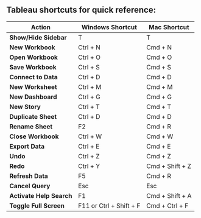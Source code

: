 ##  Tableau shortcuts for quick reference:

| Action                               | Windows Shortcut          | Mac Shortcut               |
|--------------------------------------|---------------------------|----------------------------|
| **Show/Hide Sidebar**                | T                         | T                          |
| **New Workbook**                     | Ctrl + N                  | Cmd + N                    |
| **Open Workbook**                    | Ctrl + O                  | Cmd + O                    |
| **Save Workbook**                    | Ctrl + S                  | Cmd + S                    |
| **Connect to Data**                  | Ctrl + D                  | Cmd + D                    |
| **New Worksheet**                    | Ctrl + M                  | Cmd + M                    |
| **New Dashboard**                    | Ctrl + G                  | Cmd + G                    |
| **New Story**                        | Ctrl + T                  | Cmd + T                    |
| **Duplicate Sheet**                  | Ctrl + D                  | Cmd + D                    |
| **Rename Sheet**                     | F2                        | Cmd + R                    |
| **Close Workbook**                   | Ctrl + W                  | Cmd + W                    |
| **Export Data**                      | Ctrl + E                  | Cmd + E                    |
| **Undo**                             | Ctrl + Z                  | Cmd + Z                    |
| **Redo**                             | Ctrl + Y                  | Cmd + Shift + Z            |
| **Refresh Data**                     | F5                        | Cmd + R                    |
| **Cancel Query**                     | Esc                       | Esc                        |
| **Activate Help Search**             | F1                        | Cmd + Shift + A            |
| **Toggle Full Screen**               | F11 or Ctrl + Shift + F   | Cmd + Ctrl + F             |
